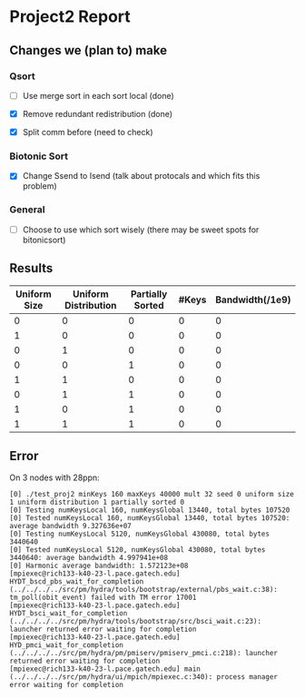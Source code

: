 # Project2 Report

## Changes we (plan to) make

### Qsort

- [ ] Use merge sort in each sort local (done)

- [x] Remove redundant redistribution (done)

- [x] Split comm before (need to check)

### Biotonic Sort

- [x] Change Ssend to Isend (talk about protocals and which fits this problem)

### General

- [ ] Choose to use which sort wisely (there may be sweet spots for bitonicsort)

## Results

| Uniform Size | Uniform Distribution | Partially Sorted | #Keys | Bandwidth(/1e9) |
|---|---|---|---|---|
| 0 | 0 | 0 | 0 | 0 |
| 1 | 0 | 0 | 0 | 0 |
| 0 | 1 | 0 | 0 | 0 |
| 0 | 0 | 1 | 0 | 0 |
| 1 | 1 | 0 | 0 | 0 |
| 0 | 1 | 1 | 0 | 0 |
| 1 | 0 | 1 | 0 | 0 |
| 1 | 1 | 1 | 0 | 0 |


## Error
On 3 nodes with 28ppn:
```
[0] ./test_proj2 minKeys 160 maxKeys 40000 mult 32 seed 0 uniform size 1 uniform distribution 1 partially sorted 0
[0] Testing numKeysLocal 160, numKeysGlobal 13440, total bytes 107520
[0] Tested numKeysLocal 160, numKeysGlobal 13440, total bytes 107520: average bandwidth 9.327636e+07
[0] Testing numKeysLocal 5120, numKeysGlobal 430080, total bytes 3440640
[0] Tested numKeysLocal 5120, numKeysGlobal 430080, total bytes 3440640: average bandwidth 4.997941e+08
[0] Harmonic average bandwidth: 1.572123e+08
[mpiexec@rich133-k40-23-l.pace.gatech.edu] HYDT_bscd_pbs_wait_for_completion (../../../../src/pm/hydra/tools/bootstrap/external/pbs_wait.c:38): tm_poll(obit_event) failed with TM error 17001
[mpiexec@rich133-k40-23-l.pace.gatech.edu] HYDT_bsci_wait_for_completion (../../../../src/pm/hydra/tools/bootstrap/src/bsci_wait.c:23): launcher returned error waiting for completion
[mpiexec@rich133-k40-23-l.pace.gatech.edu] HYD_pmci_wait_for_completion (../../../../src/pm/hydra/pm/pmiserv/pmiserv_pmci.c:218): launcher returned error waiting for completion
[mpiexec@rich133-k40-23-l.pace.gatech.edu] main (../../../../src/pm/hydra/ui/mpich/mpiexec.c:340): process manager error waiting for completion
```
